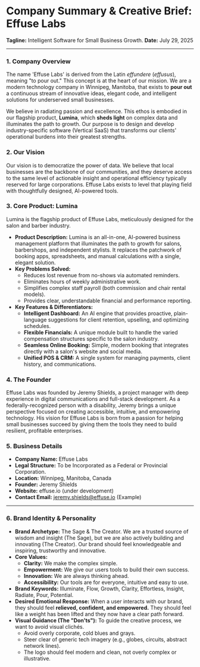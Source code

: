 # Company Summary & Creative Brief: Effuse Labs

**Tagline:** Intelligent Software for Small Business Growth.
**Date:** July 29, 2025

---

### 1. Company Overview

The name 'Effuse Labs' is derived from the Latin _effundere_ ($effusus$), meaning "to pour out." This concept is at the heart of our mission. We are a modern technology company in Winnipeg, Manitoba, that exists to **pour out** a continuous stream of innovative ideas, elegant code, and intelligent solutions for underserved small businesses.

We believe in radiating passion and excellence. This ethos is embodied in our flagship product, **Lumina**, which **sheds light** on complex data and illuminates the path to growth. Our purpose is to design and develop industry-specific software (Vertical SaaS) that transforms our clients' operational burdens into their greatest strengths.

### 2. Our Vision

Our vision is to democratize the power of data. We believe that local businesses are the backbone of our communities, and they deserve access to the same level of actionable insight and operational efficiency typically reserved for large corporations. Effuse Labs exists to level that playing field with thoughtfully designed, AI-powered tools.

### 3. Core Product: Lumina

Lumina is the flagship product of Effuse Labs, meticulously designed for the salon and barber industry.

- **Product Description:** Lumina is an all-in-one, AI-powered business management platform that illuminates the path to growth for salons, barbershops, and independent stylists. It replaces the patchwork of booking apps, spreadsheets, and manual calculations with a single, elegant solution.
- **Key Problems Solved:**
  - Reduces lost revenue from no-shows via automated reminders.
  - Eliminates hours of weekly administrative work.
  - Simplifies complex staff payroll (both commission and chair rental models).
  - Provides clear, understandable financial and performance reporting.
- **Key Features & Differentiators:**
  - **Intelligent Dashboard:** An AI engine that provides proactive, plain-language suggestions for client retention, upselling, and optimizing schedules.
  - **Flexible Financials:** A unique module built to handle the varied compensation structures specific to the salon industry.
  - **Seamless Online Booking:** Simple, modern booking that integrates directly with a salon's website and social media.
  - **Unified POS & CRM:** A single system for managing payments, client history, and communications.

### 4. The Founder

Effuse Labs was founded by Jeremy Shields, a project manager with deep experience in digital communications and full-stack development. As a federally-recognized person with a disability, Jeremy brings a unique perspective focused on creating accessible, intuitive, and empowering technology. His vision for Effuse Labs is born from a passion for helping small businesses succeed by giving them the tools they need to build resilient, profitable enterprises.

### 5. Business Details

- **Company Name:** Effuse Labs
- **Legal Structure:** To be Incorporated as a Federal or Provincial Corporation.
- **Location:** Winnipeg, Manitoba, Canada
- **Founder:** Jeremy Shields
- **Website:** effuse.io (under development)
- **Contact Email:** jeremy.shields@effuse.io (Example)

---

### 6. Brand Identity & Personality

- **Brand Archetype:** The Sage & The Creator. We are a trusted source of wisdom and insight (The Sage), but we are also actively building and innovating (The Creator). Our brand should feel knowledgeable and inspiring, trustworthy and innovative.
- **Core Values:**
  - **Clarity:** We make the complex simple.
  - **Empowerment:** We give our users tools to build their own success.
  - **Innovation:** We are always thinking ahead.
  - **Accessibility:** Our tools are for everyone, intuitive and easy to use.
- **Brand Keywords:** Illuminate, Flow, Growth, Clarity, Effortless, Insight, Radiate, Pour, Potential.
- **Desired Emotional Response:** When a user interacts with our brand, they should feel **relieved, confident, and empowered.** They should feel like a weight has been lifted and they now have a clear path forward.
- **Visual Guidance (The "Don'ts"):** To guide the creative process, we want to avoid visual clichés.
  - Avoid overly corporate, cold blues and grays.
  - Steer clear of generic tech imagery (e.g., globes, circuits, abstract network lines).
  - The logo should feel modern and clean, not overly complex or illustrative.
